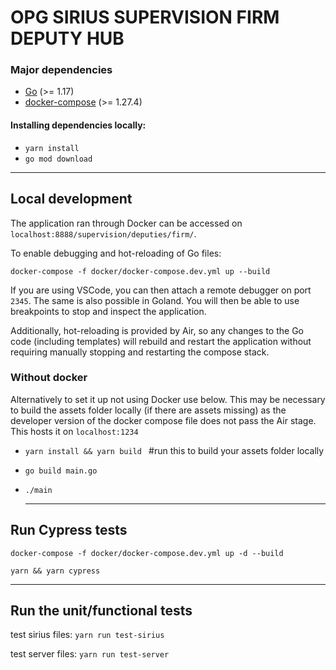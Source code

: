 # OPG SIRIUS SUPERVISION FIRM DEPUTY HUB

### Major dependencies

- [Go](https://golang.org/) (>= 1.17)
- [docker-compose](https://docs.docker.com/compose/install/) (>= 1.27.4)

#### Installing dependencies locally:
- `yarn install`
- `go mod download`
 -------------------------------------------------------------------

## Local development

The application ran through Docker can be accessed on `localhost:8888/supervision/deputies/firm/`.

To enable debugging and hot-reloading of Go files:

`docker-compose -f docker/docker-compose.dev.yml up --build`

If you are using VSCode, you can then attach a remote debugger on port `2345`. The same is also possible in Goland.
You will then be able to use breakpoints to stop and inspect the application.

Additionally, hot-reloading is provided by Air, so any changes to the Go code (including templates)
will rebuild and restart the application without requiring manually stopping and restarting the compose stack.

### Without docker

Alternatively to set it up not using Docker use below. This may be necessary to build the assets folder locally (if
there are assets missing) as the developer version of the docker compose file does not pass the Air stage. This hosts it on `localhost:1234`

- `yarn install && yarn build ` #run this to build your assets folder locally
- `go build main.go `
- `./main `

  -------------------------------------------------------------------

## Run Cypress tests

`docker-compose -f docker/docker-compose.dev.yml up -d --build `

`yarn && yarn cypress `

 -------------------------------------------------------------------
## Run the unit/functional tests

test sirius files: `yarn run test-sirius`

test server files: `yarn run test-server`